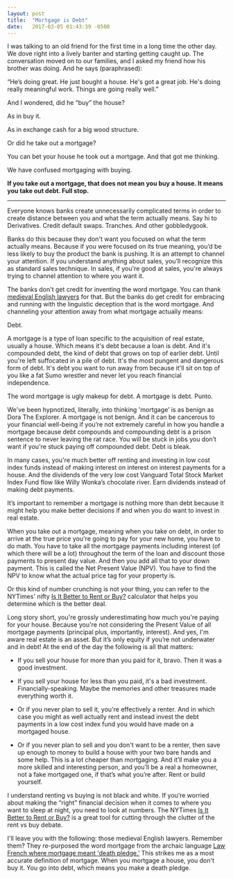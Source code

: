 ```yaml
---
layout: post
title:  "Mortgage is Debt"
date:   2017-03-05 01:43:39 -0500
---
```

I was talking to an old friend for the first time in a long time the other day. We dove right into a lively banter and starting getting caught up. The conversation moved on to our families, and I asked my friend how his brother was doing. And he says (paraphrased):

“He’s doing great. He just bought a house. He's got a great job. He's doing really meaningful work. Things are going really well.”

And I wondered, did he “buy” the house?

As in buy it.

As in exchange cash for a big wood structure.

Or did he take out a mortgage?

You can bet your house he took out a mortgage. And that got me thinking.

We have confused mortgaging with buying. 

**If you take out a mortgage, that does not mean you buy a house. It means you take out debt. Full stop.**

<hr>

Everyone knows banks create unnecessarily complicated terms in order to create distance between you and what the term actually means. Say hi to Derivatives. Credit default swaps. Tranches. And other gobbledygook.

Banks do this because they don't want you focused on what the term actually means. Because if you were focused on its true meaning, you’d be less likely to buy the product the bank is pushing. It is an attempt to channel your attention. If you understand anything about sales, you’ll recognize this as standard sales technique. In sales, if you're good at sales, you're always trying to channel attention to where you want it.

The banks don't get credit for inventing the word mortgage. You can thank [medieval English lawyers](https://en.wikipedia.org/wiki/Mortgage_loan) for that. But the banks do get credit for embracing and running with the linguistic deception that is the word mortgage. And channeling your attention away from what mortgage actually means:

Debt.

A mortgage is a type of loan specific to the acquisition of real estate, usually a house. Which means it's debt because a loan is debt. And it's compounded debt, the kind of debt that grows on top of earlier debt. Until you're left suffocated in a pile of debt. It's the most pungent and dangerous form of debt. It's debt you want to run away from because it'll sit on top of you like a fat Sumo wrestler and never let you reach financial independence.

The word mortgage is ugly makeup for debt. A mortgage is debt. Punto.

We've been hypnotized, literally, into thinking 'mortgage’ is as benign as Dora The Explorer. A mortgage is not benign. And it can be cancerous to your financial well-being if you’re not extremely careful in how you handle a mortgage because debt compounds and compounding debt is a prison sentence to never leaving the rat race. You will be stuck in jobs you don’t want if you're stuck paying off compounded debt. Debt is bleak.

In many cases, you're much better off renting and investing in low cost index funds instead of making interest on interest on interest payments for a house. And the dividends of the very low cost Vanguard Total Stock Market Index Fund flow like Willy Wonka’s chocolate river. Earn dividends instead of making debt payments.

It’s important to remember a mortgage is nothing more than debt because it might help you make better decisions if and when you do want to invest in real estate.

When you take out a mortgage, meaning when you take on debt, in order to arrive at the true price you're going to pay for your new home, you have to do math. You have to take all the mortgage payments including interest (of which there will be a lot) throughout the term of the loan and discount those payments to present day value. And then you add all that to your down payment. This is called the Net Present Value (NPV). You have to find the NPV to know what the actual price tag for your property is.

Or this kind of number crunching is not your thing, you can refer to the NYTimes' nifty [Is It Better to Rent or Buy?](https://www.nytimes.com/interactive/2014/upshot/buy-rent-calculator.html) calculator that helps you determine which is the better deal.

Long story short, you're grossly underestimating how much you're paying for your house. Because you're not considering the Present Value of all mortgage payments (principal plus, importantly, interest). And yes, I'm aware real estate is an asset. But it’s only equity if you’re not underwater and in debt! At the end of the day the following is all that matters:

* If you sell your house for more than you paid for it, bravo. Then it was a good investment.

* If you sell your house for less than you paid, it's a bad investment. Financially-speaking. Maybe the memories and other treasures made everything worth it.

* Or if you never plan to sell it, you're effectively a renter. And in which case you might as well actually rent and instead invest the debt payments in a low cost index fund you would have made on a mortgaged house.

* Or if you never plan to sell and you don't want to be a renter, then save up enough to money to build a house with your two bare hands and some help. This is a lot cheaper than mortgaging. And it’ll make you a more skilled and interesting person, and you’ll be a real a homeowner, not a fake mortgaged one, if that’s what you’re after.  Rent or build yourself.

I understand renting vs buying is not black and white. If you’re worried about making the “right” financial decision when it comes to where you want to sleep at night, you need to look at numbers. The NYTimes [Is It Better to Rent or Buy?](https://www.nytimes.com/interactive/2014/upshot/buy-rent-calculator.html) is a great tool for cutting through the clutter of the rent vs buy debate.  

I'll leave you with the following: those medieval English lawyers. Remember them? They re-purposed the word mortgage from the archaic language [Law French where mortgage meant 'death pledge.’](https://en.wikipedia.org/wiki/Mortgage_loan) This strikes me as a most accurate definition of mortgage. When you mortgage a house, you don't buy it. You go into debt, which means you make a death pledge.

